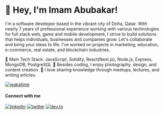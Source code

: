 # 👋 Hey, I'm Imam Abubakar!
I'm a software developer based in the vibrant city of Doha, Qatar. With nearly 7 years of professional experience working with various technologies for full stack web, game and mobile development, I strive to build solutions that helps individuals, businesses and companies grow. Let's collaborate and bring your ideas to life. I've worked on projects in marketing, education, e-commerce, real estate, and blockchain industries.

🔧 Main Tech Stack: JavaScript, Solidity, React(Next.js), Node.js, Express, MongoDB, PostgreSQL
🎨 Besides coding, I enjoy photography, design, and content creation.
🌱 I love sharing knowledge through meetups, lectures, and writing articles.

[![wakatime](https://wakatime.com/badge/user/7764c852-4772-48fb-8346-c61e1fd7eb38.svg)](https://wakatime.com/@7764c852-4772-48fb-8346-c61e1fd7eb38)

#### Connect with me
[![linkedin](https://img.shields.io/badge/linkedin-0A66C2?style=for-the-badge&logo=linkedin&logoColor=white)](https://www.linkedin.com/in/imam-abubakar-olusola-3b246a217)
[![twitter](https://img.shields.io/badge/twitter-1DA1F2?style=for-the-badge&logo=twitter&logoColor=white)](https://twitter.com/abubakardev)
[![dev.to](https://img.shields.io/badge/dev.to-0A0A0A?style=for-the-badge&logo=dev.to&logoColor=white)](https://dev.to/abubakardev)



